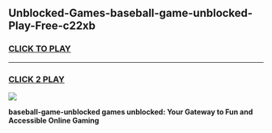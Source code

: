
## Unblocked-Games-baseball-game-unblocked-Play-Free-c22xb
<h3>
<a href="https://premium76.site?title=baseball-game-unblocked&ref=20M">CLICK TO PLAY</a></h3>
<hr>

<h3>
<a href="https://premium76.site?title=baseball-game-unblocked&ref=20M">CLICK 2 PLAY</a>
  
</h3>

<a href="https://premium76.site?title=baseball-game-unblocked&ref=19M"><img src="https://clearcache.store/games.png"></a>


**baseball-game-unblocked games unblocked: Your Gateway to Fun and Accessible Online Gaming**
